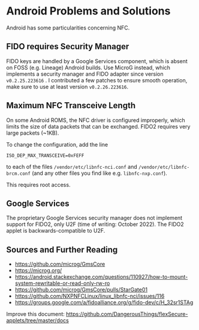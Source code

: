 # Android Problems and Solutions

Android has some particularities concerning NFC.

## FIDO requires Security Manager

FIDO keys are handled by a Google Services component, which is absent on FOSS (e.g. Lineage) Android builds. Use MicroG instead, which implements a security manager and FIDO adapter since version `v0.2.25.223616` . I contributed a few patches to ensure smooth operation, make sure to use at least version `v0.2.26.223616`.

## Maximum NFC Transceive Length

On some Android ROMS, the NFC driver is configured improperly, which limits the size of data packets that can be exchanged. FIDO2 requires very large packets (~1KB).

To change the configuration, add the line

```
ISO_DEP_MAX_TRANSCEIVE=0xFEFF
```

to each of the files `/vendor/etc/libnfc-nci.conf` and `/vendor/etc/libnfc-brcm.conf` (and any other files you find like e.g. `libnfc-nxp.conf`).

This requires root access.

## Google Services

The proprietary Google Services security manager does not implement support for FIDO2, only U2F (time of writing: October 2022). The FIDO2 applet is backwards-compatible to U2F.

## Sources and Further Reading

- https://github.com/microg/GmsCore
- https://microg.org/
- https://android.stackexchange.com/questions/110927/how-to-mount-system-rewritable-or-read-only-rw-ro
- https://github.com/microg/GmsCore/pulls/StarGate01
- https://github.com/NXPNFCLinux/linux_libnfc-nci/issues/116
- https://groups.google.com/a/fidoalliance.org/g/fido-dev/c/H_32sr1STAg

Improve this document: https://github.com/DangerousThings/flexSecure-applets/tree/master/docs
